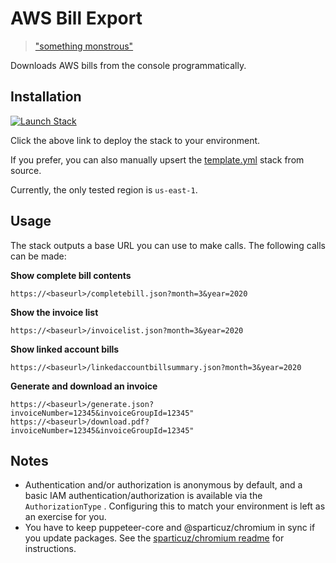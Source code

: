 # AWS Bill Export

> ["something monstrous"](https://twitter.com/QuinnyPig/status/1251572159434027008)

Downloads AWS bills from the console programmatically.

## Installation

[![Launch Stack](https://cdn.rawgit.com/buildkite/cloudformation-launch-stack-button-svg/master/launch-stack.svg)](https://console.aws.amazon.com/cloudformation/home?region=us-east-1#/stacks/new?stackName=billretriever&templateURL=https://s3.amazonaws.com/ianmckay-us-east-1/billretriever/template.yml)

Click the above link to deploy the stack to your environment.

If you prefer, you can also manually upsert the [template.yml](https://github.com/iann0036/aws-bill-export/blob/master/template.yml) stack from source.

Currently, the only tested region is `us-east-1`.

## Usage

The stack outputs a base URL you can use to make calls. The following calls can be made:

**Show complete bill contents**

```
https://<baseurl>/completebill.json?month=3&year=2020
```

**Show the invoice list**

```
https://<baseurl>/invoicelist.json?month=3&year=2020
```

**Show linked account bills**

```
https://<baseurl>/linkedaccountbillsummary.json?month=3&year=2020
```

**Generate and download an invoice**
```
https://<baseurl>/generate.json?invoiceNumber=12345&invoiceGroupId=12345"
https://<baseurl>/download.pdf?invoiceNumber=12345&invoiceGroupId=12345"
```

## Notes

- Authentication and/or authorization is anonymous by default, and a basic IAM authentication/authorization is available via the `AuthorizationType` . Configuring this to match your environment is left as an exercise for you.
- You have to keep puppeteer-core and @sparticuz/chromium in sync if you update packages. See the [sparticuz/chromium readme](https://github.com/sparticuz/chromium) for instructions.